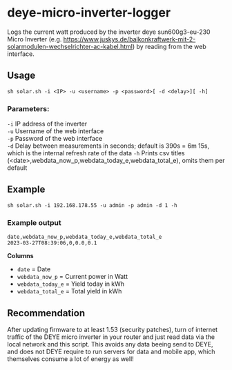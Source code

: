 # deye-micro-inverter-logger

Logs the current watt produced by the inverter deye sun600g3-eu-230 Micro Inverter (e.g. https://www.juskys.de/balkonkraftwerk-mit-2-solarmodulen-wechselrichter-ac-kabel.html) by reading from the web interface.

## Usage

  `sh solar.sh -i <IP> -u <username> -p <password>[ -d <delay>][ -h]`

### Parameters:

`-i` IP address of the inverter  
`-u` Username of the web interface  
`-p` Password of the web interface  
`-d` Delay between measurements in seconds; default is 390s = 6m 15s, which is the internal refresh rate of the data
`-h` Prints csv titles (&lt;date>,webdata_now_p,webdata_today_e,webdata_total_e), omits them per default  

## Example

`sh solar.sh -i 192.168.178.55 -u admin -p admin -d 1 -h`

### Example output

`date,webdata_now_p,webdata_today_e,webdata_total_e`  
`2023-03-27T08:39:06,0,0.0,0.1`  

**Columns**

- `date` = Date
- `webdata_now_p` = Current power in Watt
- `webdata_today_e` = Yield today in kWh
- `webdata_total_e` = Total yield in kWh

## Recommendation

After updating firmware to at least 1.53 (security patches), turn of internet traffic of the DEYE micro inverter in your router and just read data via the local network and this script.
This avoids any data beeing send to DEYE, and does not DEYE require to run servers for data and mobile app, which themselves consume a lot of energy as well!